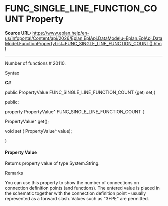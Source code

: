 # FUNC_SINGLE_LINE_FUNCTION_COUNT Property

**Source URL:** https://www.eplan.help/en-us/Infoportal/Content/api/2026/Eplan.EplApi.DataModelu~Eplan.EplApi.DataModel.FunctionPropertyList~FUNC_SINGLE_LINE_FUNCTION_COUNT().html

---

Number of functions # 20110.

Syntax

**C#**



public PropertyValue FUNC_SINGLE_LINE_FUNCTION_COUNT {get; set;}

public:

property PropertyValue^ FUNC_SINGLE_LINE_FUNCTION_COUNT {

   PropertyValue^ get();

   void set (    PropertyValue^ value);

}


#### Property Value

Returns property value of type System.String.

Remarks

You can use this property to show the number of connections on connection definition points (and functions). The entered value is placed in the schematic together with the connection definition point - usually represented as a forward slash. Values such as "3+PE" are permitted.
